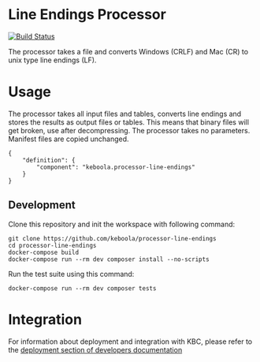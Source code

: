 # Line Endings Processor

[![Build Status](https://travis-ci.com/keboola/processor-line-endings.svg?branch=master)](https://travis-ci.com/keboola/processor-line-endings)

The processor takes a file and converts Windows (CRLF) and Mac (CR) to unix type line endings (LF).

# Usage

The processor takes all input files and tables, converts line endings and stores the results as output files or tables.
This means that binary files will get broken, use after decompressing.
The processor takes no parameters. Manifest files are copied unchanged.

```
{
    "definition": {
        "component": "keboola.processor-line-endings"
    }
}
```

## Development

Clone this repository and init the workspace with following command:

```
git clone https://github.com/keboola/processor-line-endings
cd processor-line-endings
docker-compose build
docker-compose run --rm dev composer install --no-scripts
```

Run the test suite using this command:

```
docker-compose run --rm dev composer tests
```
 
# Integration

For information about deployment and integration with KBC, please refer to the [deployment section of developers documentation](https://developers.keboola.com/extend/component/deployment/) 
